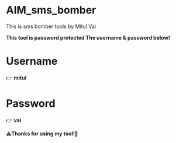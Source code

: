 # AIM_sms_bomber
This is sms bomber tools by Mitul Vai

<b>This tool is password protected 
   The username & password below!</b>

# Username 

   👉 <b>mitul</b>

# Password 

  👉 <b>vai</b>


⚠️<b>Thanks for using my tool!</b>🥰


